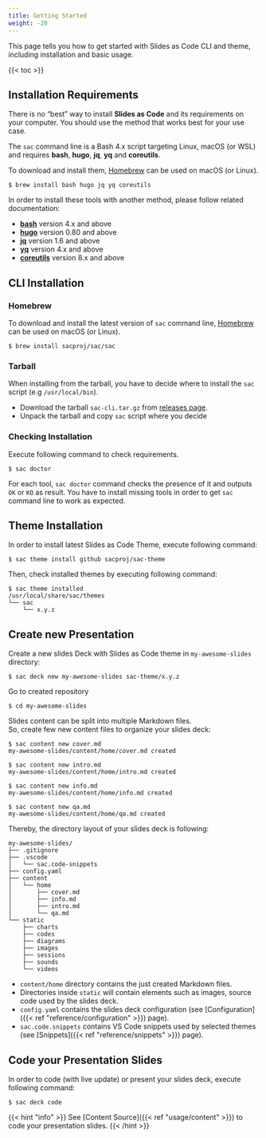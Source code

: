 ```yaml
---
title: Getting Started
weight: -20
---
```


This page tells you how to get started with Slides as Code CLI and theme, including installation and basic usage.

{{< toc >}}


## Installation Requirements

There is no “best” way to install **Slides as Code** and its requirements on your computer.
You should use the method that works best for your use case.

The `sac` command line is a Bash 4.x script targeting Linux, macOS (or WSL) and requires **bash**, **hugo**, **jq**, **yq** and **coreutils**.

To download and install them, [Homebrew](https://brew.sh/) can be used on macOS (or Linux).

``` shell
$ brew install bash hugo jq yq coreutils
```

In order to install these tools with another method, please follow related documentation:

- [**bash**](https://www.gnu.org/software/bash/manual/html_node/Installing-Bash.html) version 4.x and above
- [**hugo**](https://gohugo.io/getting-started/installing/) version 0.80 and above
- [**jq**](https://stedolan.github.io/jq/download/) version 1.6 and above
- [**yq**](https://mikefarah.gitbook.io/yq/) version 4.x and above
- [**coreutils**](https://www.gnu.org/software/coreutils/) version 8.x and above


## CLI Installation

### Homebrew
To download and install the latest version of `sac` command line, [Homebrew](https://brew.sh/) can be used on macOS (or Linux).

``` shell
$ brew install sacproj/sac/sac
```


### Tarball
When installing from the tarball, you have to decide where to install the `sac` script (e.g `/usr/local/bin`).

- Download the tarball `sac-cli.tar.gz` from [releases page](https://github.com/sacproj/sac-cli/releases).
- Unpack the tarball and copy `sac` script where you decide


### Checking Installation
Execute following command to check requirements.

``` shell
$ sac doctor
```

For each tool, `sac doctor` command checks the presence of it and outputs `OK` or `KO` as result. You have to install missing tools in order to get `sac` command line to work as expected.


## Theme Installation
In order to install latest Slides as Code Theme, execute following command:

``` shell
$ sac theme install github sacproj/sac-theme
```

Then, check installed themes by executing following command:

``` shell
$ sac theme installed
/usr/local/share/sac/themes
└── sac
    └── x.y.z
```


## Create new Presentation
Create a new slides Deck with Slides as Code theme in `my-awesome-slides` directory:

``` shell
$ sac deck new my-awesome-slides sac-theme/x.y.z
```

Go to created repository

``` shell
$ cd my-awesome-slides
```

Slides content can be split into multiple Markdown files.<br>
So, create few new content files to organize your slides deck:

``` shell
$ sac content new cover.md
my-awesome-slides/content/home/cover.md created
 
$ sac content new intro.md
my-awesome-slides/content/home/intro.md created
 
$ sac content new info.md
my-awesome-slides/content/home/info.md created

$ sac content new qa.md
my-awesome-slides/content/home/qa.md created
```

Thereby, the directory layout of your slides deck is following:

``` text
my-awesome-slides/
├── .gitignore
├── .vscode
│   └── sac.code-snippets
├── config.yaml
├── content
│   └── home
│       ├── cover.md
│       ├── info.md
│       ├── intro.md
│       └── qa.md
└── static
    ├── charts
    ├── codes
    ├── diagrams
    ├── images
    ├── sessions
    ├── sounds
    └── videos
```

- `content/home` directory contains the just created Markdown files.
- Directories inside `static` will contain elements such as images, source code used by the slides deck.
- `config.yaml` contains the slides deck configuration (see [Configuration]({{< ref "reference/configuration" >}}) page).
- `sac.code.snippets` contains VS Code snippets used by selected themes (see [Snippets]({{< ref "reference/snippets" >}}) page).

## Code your Presentation Slides

In order to code (with live update) or present your slides deck, execute following command:

``` shell
$ sac deck code
```

{{< hint "info" >}}
See [Content Source]({{< ref "usage/content" >}}) to code your presentation slides.
{{< /hint >}}
